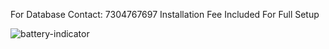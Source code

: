 For Database Contact: 7304767697
Installation Fee Included For Full Setup

![battery-indicator](https://github.com/SanketJadhav03/sceenshots/image.png)